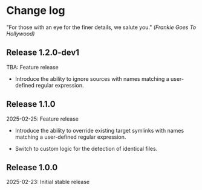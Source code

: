 Change log
==========

"For those with an eye for the finer details, we salute you." _(Frankie Goes To
Hollywood)_

Release 1.2.0-dev1
-------------

TBA: Feature release

- Introduce the ability to ignore sources with names matching a user-defined
regular expression.

Release 1.1.0
-------------

2025-02-25: Feature release

- Introduce the ability to override existing target symlinks with names
matching a user-defined regular expression.

- Switch to custom logic for the detection of identical files.

Release 1.0.0
-------------

2025-02-23: Initial stable release
